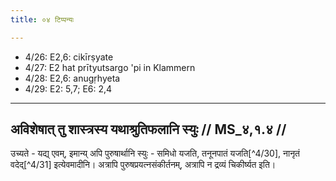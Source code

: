 ```yaml
---
title: ०४ टिप्पन्यः

---
```

- 4/26: E2,6: cikīrṣyate
- 4/27: E2 hat prītyutsargo 'pi in Klammern
- 4/28: E2,6: anugṛhyeta
- 4/29: E2: 5,7; E6: 2,4

____________________________________________


## अविशेषात् तु शास्त्रस्य यथाश्रुतिफलानि स्युः // MS_४,१.४ //

उच्यते - यद्य् एवम्, इमान्य् अपि पुरुषार्थानि स्युः - समिधो यजति, तनूनपातं यजति[^4/30], नानृतं वदेद्[^4/31] इत्येवमादीनि। अत्रापि पुरुषप्रयत्नसंकीर्तनम्, अत्रापि न द्रव्यं चिकीर्ष्यत इति।
